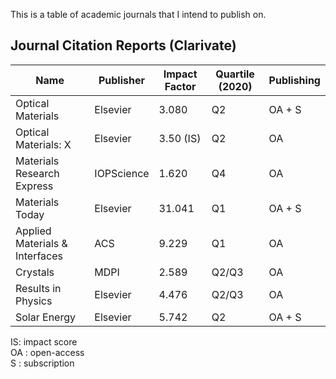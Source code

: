 This is a table of academic journals that I intend to publish on.

## Journal Citation Reports (Clarivate)

| Name | Publisher | Impact Factor | Quartile (2020) | Publishing |
|------|-----------|---------------|-----------------|------------|
| Optical Materials | Elsevier | 3.080 | Q2 | OA + S |
| Optical Materials: X | Elsevier | 3.50 (IS) | Q2 | OA |
| Materials Research Express | IOPScience | 1.620 | Q4 | OA |
| Materials Today | Elsevier | 31.041 | Q1 | OA + S |
| Applied Materials & Interfaces | ACS | 9.229 | Q1 | OA |
| Crystals | MDPI | 2.589 | Q2/Q3 | OA |
| Results in Physics | Elsevier | 4.476 | Q2/Q3 | OA |
| Solar Energy | Elsevier | 5.742 | Q2 | OA + S |

IS: impact score  
OA : open-access  
S : subscription  

